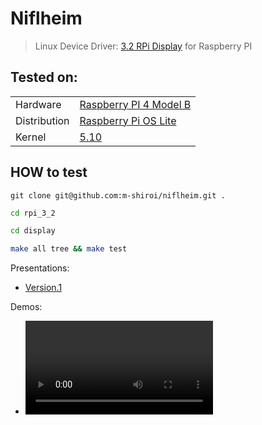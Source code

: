 # Niflheim
> Linux Device Driver: [3.2 RPi Display](http://www.lcdwiki.com/3.2inch_RPi_Display) for Raspberry PI


## Tested on:
|     ||
|:----|:-------|
|Hardware| [Raspberry PI 4 Model B](https://www.raspberrypi.com/products/raspberry-pi-4-model-b/)|
|Distribution| [Raspberry Pi OS Lite](https://www.raspberrypi.com/software/operating-systems/)|
|Kernel|[5.10](https://elixir.bootlin.com/linux/v5.10/source)|

## HOW to test
```
git clone git@github.com:m-shiroi/niflheim.git .
```
```bash
cd rpi_3_2
```
```bash
cd display
```
```bash
make all tree && make test
```

Presentations:
- [Version.1](https://docs.google.com/presentation/d/1H2mXxWfIWzL6PnOEkNwOqWe97G-Puh7EYUSbl6d6aRY/edit?usp=sharing)

Demos:
- ![Version.1](media/Version.1.mp4)
